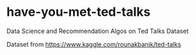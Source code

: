# have-you-met-ted-talks
Data Science and Recommendation Algos on Ted Talks Dataset

Dataset from https://www.kaggle.com/rounakbanik/ted-talks
